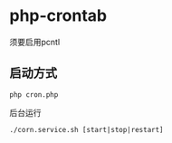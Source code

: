 # php-crontab

须要启用pcntl

启动方式
------
```
php cron.php
```

后台运行
```
./corn.service.sh [start|stop|restart]
```
